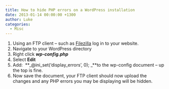```yaml
---
title: How to hide PHP errors on a WordPress installation
date: 2013-01-14 00:00:00 +1300
author: Luke
categories:
  - Misc
---
```


  1. Using an FTP client – such as <a title="FileZilla" href="http://filezilla-project.org/" target="_blank">Filezilla</a> log in to your website.
  2. Navigate to your WordPress directory
  3. Right click **_wp-config.php_**
  4. Select **Edit**
  5. Add:  **_@ini\_set(&#8216;display\_errors&#8217;, 0); _**to the wp-config document – up the top is fine.
  6. Now save the document, your FTP client should now upload the changes and any PHP errors you may be displaying will be hidden.
